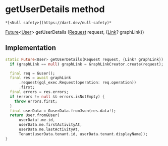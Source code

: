 


# getUserDetails method




    *[<Null safety>](https://dart.dev/null-safety)*




[Future](https://api.flutter.dev/flutter/dart-async/Future-class.html)&lt;[User](../../yonomi-sdk/User-class.md)> getUserDetails
([Request](../../yonomi-sdk/Request-class.md) request, {[Link](https://pub.dev/documentation/gql_link/0.4.0/link/Link-class.html)? graphLink})








## Implementation

```dart
static Future<User> getUserDetails(Request request, {Link? graphLink}) async {
  if (graphLink == null) graphLink = GraphLinkCreator.create(request);

  final req = Guser();
  final res = await graphLink
      .request(gql_exec.Request(operation: req.operation))
      .first;
  final errors = res.errors;
  if (errors != null && errors.isNotEmpty) {
    throw errors.first;
  }
  final userData = GuserData.fromJson(res.data!);
  return User.fromGUser(
      userData!.me.id,
      userData.me.firstActivityAt,
      userData.me.lastActivityAt,
      Tenant(userData.tenant.id, userData.tenant.displayName));
}
```







